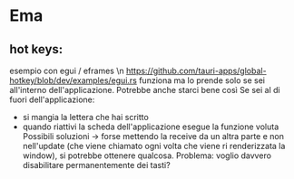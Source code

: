 
# Ema 
## hot keys:
esempio con egui / eframes \n
https://github.com/tauri-apps/global-hotkey/blob/dev/examples/egui.rs
funziona ma lo prende solo se sei all'interno dell'applicazione. Potrebbe anche starci bene così 
Se sei al di fuori dell'applicazione: 
- si mangia la lettera che hai scritto 
- quando riattivi la scheda dell'applicazione esegue la funzione voluta 
Possibili soluzioni -> forse mettendo la receive da un altra parte e non nell'update (che viene chiamato ogni volta che viene ri renderizzata la window), si potrebbe ottenere qualcosa. 
Problema: voglio davvero disabilitare permanentemente dei tasti?

